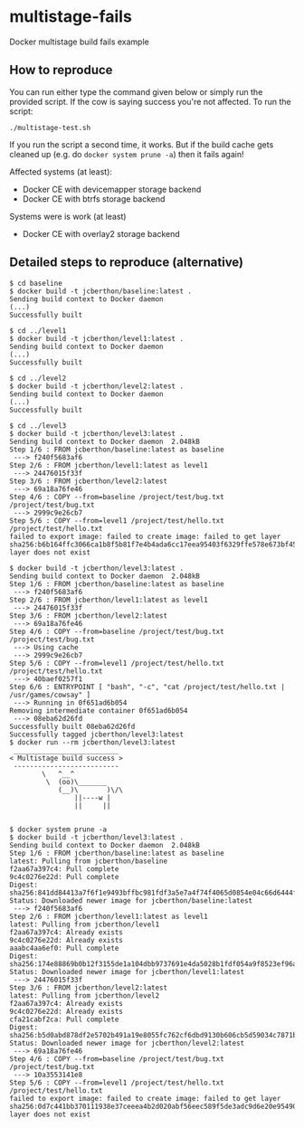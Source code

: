 # multistage-fails
Docker multistage build fails example

## How to reproduce
You can run either type the command given below or simply run the provided script.
If the cow is saying success you're not affected. To run the script:

    ./multistage-test.sh

If you run the script a second time, it works. But if the build cache gets cleaned
up (e.g. do `docker system prune -a`) then it fails again!

Affected systems (at least):
 * Docker CE with devicemapper storage backend
 * Docker CE with btrfs storage backend

Systems were is work (at least)
 * Docker CE with overlay2 storage backend

## Detailed steps to reproduce (alternative)
```
$ cd baseline
$ docker build -t jcberthon/baseline:latest .
Sending build context to Docker daemon
(...)
Successfully built

$ cd ../level1
$ docker build -t jcberthon/level1:latest .
Sending build context to Docker daemon
(...)
Successfully built

$ cd ../level2
$ docker build -t jcberthon/level2:latest .
Sending build context to Docker daemon
(...)
Successfully built

$ cd ../level3
$ docker build -t jcberthon/level3:latest .
Sending build context to Docker daemon  2.048kB
Step 1/6 : FROM jcberthon/baseline:latest as baseline
 ---> f240f5683af6
Step 2/6 : FROM jcberthon/level1:latest as level1
 ---> 24476015f33f
Step 3/6 : FROM jcberthon/level2:latest
 ---> 69a18a76fe46
Step 4/6 : COPY --from=baseline /project/test/bug.txt /project/test/bug.txt
 ---> 2999c9e26cb7
Step 5/6 : COPY --from=level1 /project/test/hello.txt /project/test/hello.txt
failed to export image: failed to create image: failed to get layer sha256:b6b164ffc3066ca1b8f5b81f7e4b4ada6cc17eea95403f6329ffe578e673bf45: layer does not exist

$ docker build -t jcberthon/level3:latest .
Sending build context to Docker daemon  2.048kB
Step 1/6 : FROM jcberthon/baseline:latest as baseline
 ---> f240f5683af6
Step 2/6 : FROM jcberthon/level1:latest as level1
 ---> 24476015f33f
Step 3/6 : FROM jcberthon/level2:latest
 ---> 69a18a76fe46
Step 4/6 : COPY --from=baseline /project/test/bug.txt /project/test/bug.txt
 ---> Using cache
 ---> 2999c9e26cb7
Step 5/6 : COPY --from=level1 /project/test/hello.txt /project/test/hello.txt
 ---> 40baef0257f1
Step 6/6 : ENTRYPOINT [ "bash", "-c", "cat /project/test/hello.txt | /usr/games/cowsay" ]
 ---> Running in 0f651ad6b054
Removing intermediate container 0f651ad6b054
 ---> 08eba62d26fd
Successfully built 08eba62d26fd
Successfully tagged jcberthon/level3:latest
$ docker run --rm jcberthon/level3:latest
 __________________________
< Multistage build success >
 --------------------------
        \   ^__^
         \  (oo)\_______
            (__)\       )\/\
                ||----w |
                ||     ||


$ docker system prune -a
$ docker build -t jcberthon/level3:latest .
Sending build context to Docker daemon  2.048kB
Step 1/6 : FROM jcberthon/baseline:latest as baseline
latest: Pulling from jcberthon/baseline
f2aa67a397c4: Pull complete 
9c4c0276e22d: Pull complete 
Digest: sha256:841dd84413a7f6f1e9493bffbc981fdf3a5e7a4f74f4065d0854e04c66d6444f
Status: Downloaded newer image for jcberthon/baseline:latest
 ---> f240f5683af6
Step 2/6 : FROM jcberthon/level1:latest as level1
latest: Pulling from jcberthon/level1
f2aa67a397c4: Already exists 
9c4c0276e22d: Already exists 
aaabc4aa6ef0: Pull complete 
Digest: sha256:174e88869b0b12f3155de1a104dbb9737691e4da5028b1fdf054a9f8523ef96a
Status: Downloaded newer image for jcberthon/level1:latest
 ---> 24476015f33f
Step 3/6 : FROM jcberthon/level2:latest
latest: Pulling from jcberthon/level2
f2aa67a397c4: Already exists 
9c4c0276e22d: Already exists 
cfa21cabf2ca: Pull complete 
Digest: sha256:b5d0abd878df2e5702b491a19e8055fc762cf6dbd9130b606cb5d59034c7871b
Status: Downloaded newer image for jcberthon/level2:latest
 ---> 69a18a76fe46
Step 4/6 : COPY --from=baseline /project/test/bug.txt /project/test/bug.txt
 ---> 10a3553141e8
Step 5/6 : COPY --from=level1 /project/test/hello.txt /project/test/hello.txt
failed to export image: failed to create image: failed to get layer sha256:0d7c441bb370111938e37ceeea4b2d020abf56eec589f5de3adc9d6e20e95490: layer does not exist
```
